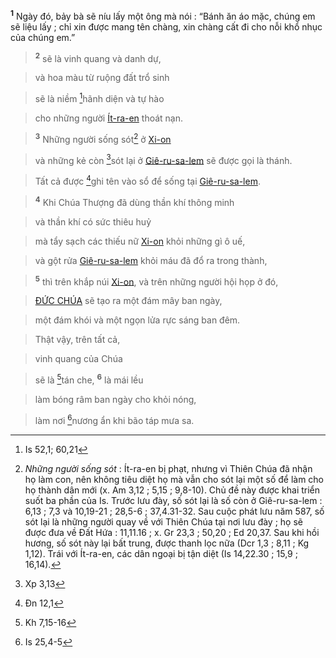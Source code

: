 <sup><b>1</b></sup> Ngày đó, bảy bà sẽ níu lấy một ông mà nói : “Bánh ăn áo mặc, chúng em sẽ liệu lấy ; chỉ xin được mang tên chàng, xin chàng cất đi cho nỗi khổ nhục của chúng em.”


> <sup><b>2</b></sup> sẽ là vinh quang và danh dự,
>


> và hoa màu từ ruộng đất trổ sinh
>


> sẽ là niềm [^2*]hãnh diện và tự hào
>


> cho những người [Ít-ra-en]() thoát nạn.
>


> <sup><b>3</b></sup> Những người sống sót[^3] ở [Xi-on]()
>


> và những kẻ còn [^3*]sót lại ở [Giê-ru-sa-lem]() sẽ được gọi là thánh.
>


> Tất cả được [^4*]ghi tên vào sổ để sống tại [Giê-ru-sa-lem]().
>


> <sup><b>4</b></sup> Khi Chúa Thượng đã dùng thần khí thông minh
>


> và thần khí có sức thiêu huỷ
>


> mà tẩy sạch các thiếu nữ [Xi-on]() khỏi những gì ô uế,
>


> và gột rửa [Giê-ru-sa-lem]() khỏi máu đã đổ ra trong thành,
>


> <sup><b>5</b></sup> thì trên khắp núi [Xi-on](), và trên những người hội họp ở đó,
>


> [ĐỨC CHÚA]() sẽ tạo ra một đám mây ban ngày,
>


> một đám khói và một ngọn lửa rực sáng ban đêm.
>


> Thật vậy, trên tất cả,
>


> vinh quang của Chúa
>


> sẽ là [^5*]tán che,
> <sup><b>6</b></sup> là mái lều


> làm bóng râm ban ngày cho khỏi nóng,
>


> làm nơi [^6*]nương ẩn khi bão táp mưa sa.
>

[^3]: *Những người sống sót* : Ít-ra-en bị phạt, nhưng vì Thiên Chúa đã nhận họ làm con, nên không tiêu diệt họ mà vẫn cho sót lại một số để làm cho họ thành dân mới (x. Am 3,12 ; 5,15 ; 9,8-10). Chủ đề này được khai triển suốt ba phần của Is. Trước lưu đày, số sót lại là số còn ở Giê-ru-sa-lem : 6,13 ; 7,3 và 10,19-21 ; 28,5-6 ; 37,4.31-32. Sau cuộc phát lưu năm 587, số sót lại là những người quay về với Thiên Chúa tại nơi lưu đày ; họ sẽ được đưa về Đất Hứa : 11,11.16 ; x. Gr 23,3 ; 50,20 ; Ed 20,37. Sau khi hồi hương, số sót này lại bất trung, được thanh lọc nữa (Dcr 1,3 ; 8,11 ; Kg 1,12). Trái với Ít-ra-en, các dân ngoại bị tận diệt (Is 14,22.30 ; 15,9 ; 16,14).
[^2*]: Is 52,1; 60,21
[^3*]: Xp 3,13
[^4*]: Đn 12,1
[^5*]: Kh 7,15-16
[^6*]: Is 25,4-5